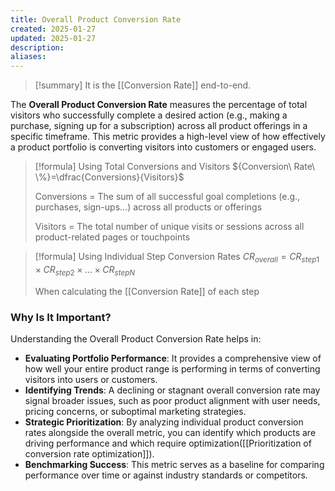 ```yaml
---
title: Overall Product Conversion Rate
created: 2025-01-27
updated: 2025-01-27
description: 
aliases: 
---
```

>[!summary]
> It is the [[Conversion Rate]] end-to-end.

The **Overall Product Conversion Rate** measures the percentage of total visitors who successfully complete a desired action (e.g., making a purchase, signing up for a subscription) across all product offerings in a specific timeframe. This metric provides a high-level view of how effectively a product portfolio is converting visitors into customers or engaged users.

>[!formula] Using Total Conversions and Visitors
>${Conversion\ Rate\ \%}=\dfrac{Conversions}{Visitors}$
>
>Conversions = The sum of all successful goal completions (e.g., purchases, sign-ups...) across all products or offerings
>
>Visitors = The total number of unique visits or sessions across all product-related pages or touchpoints

> [!formula] Using Individual Step Conversion Rates
> $CR_{overall} = CR_{step1} \times CR_{step2} \times \dots \times CR_{stepN}$
> 
> When calculating the [[Conversion Rate]] of each step

### Why Is It Important?

Understanding the Overall Product Conversion Rate helps in:

- **Evaluating Portfolio Performance**: It provides a comprehensive view of how well your entire product range is performing in terms of converting visitors into users or customers.
- **Identifying Trends**: A declining or stagnant overall conversion rate may signal broader issues, such as poor product alignment with user needs, pricing concerns, or suboptimal marketing strategies.
- **Strategic Prioritization**: By analyzing individual product conversion rates alongside the overall metric, you can identify which products are driving performance and which require optimization([[Prioritization of conversion rate optimization]]).
- **Benchmarking Success**: This metric serves as a baseline for comparing performance over time or against industry standards or competitors.